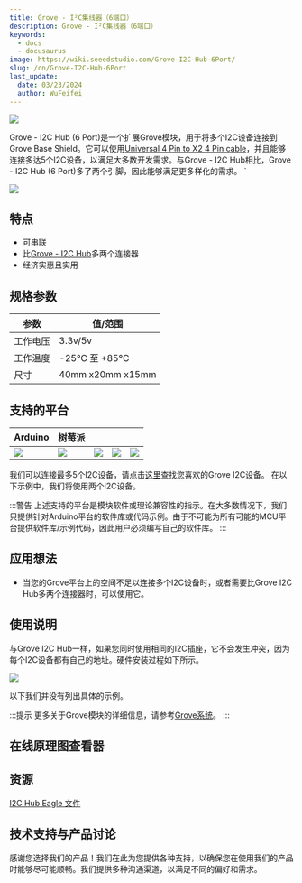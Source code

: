 ```yaml
---
title: Grove - I²C集线器（6端口）
description: Grove - I²C集线器（6端口）
keywords:
  - docs
  - docusaurus
image: https://wiki.seeedstudio.com/Grove-I2C-Hub-6Port/
slug: /cn/Grove-I2C-Hub-6Port
last_update:
  date: 03/23/2024
  author: WuFeifei
---
```


![](https://files.seeedstudio.com/products/103020272/img/grove-i2c-hub-6-port-preview.jpg)

Grove - I2C Hub (6 Port)是一个扩展Grove模块，用于将多个I2C设备连接到Grove Base Shield。它可以使用[Universal 4 Pin to X2 4 Pin cable](https://www.seeedstudio.com/depot/universal-4-pin-to-x2-4-pin-cable-5-pcs-pack-p-847.html?cPath=178_179)，并且能够连接多达5个I2C设备，以满足大多数开发需求。与Grove - I2C Hub相比，Grove - I2C Hub (6 Port)多了两个引脚，因此能够满足更多样化的需求。
`

<p style={{textAlign: 'center'}}><a href="https://www.seeedstudio.com/Grove-I2C-Hub-6-Port-p-4349.html" target="_blank"><img src="https://files.seeedstudio.com/wiki/wiki_english/docs/images/get_one_now_small.png" width={200} height={38} border={0} /></a></p>

## 特点

- 可串联
- 比[Grove - I2C Hub](https://www.seeedstudio.com/Grove-I2C-Hub.html)多两个连接器
- 经济实惠且实用

## 规格参数

| 参数     | 值/范围          |
|---|---|
|工作电压|3.3v/5v|
|工作温度|-25℃ 至 +85℃|
| 尺寸 |40mm x20mm x15mm|

## 支持的平台

| Arduino                                                      | 树莓派                                                       |                                                              |                                                              |                                                              |
| ------------------------------------------------------------ | ------------------------------------------------------------ | ------------------------------------------------------------ | ------------------------------------------------------------ | ------------------------------------------------------------ |
| ![](https://files.seeedstudio.com/wiki/wiki_english/docs/images/arduino_logo.jpg) | ![](https://files.seeedstudio.com/wiki/wiki_english/docs/images/raspberry_pi_logo_n.jpg) | ![](https://files.seeedstudio.com/wiki/wiki_english/docs/images/bbg_logo_n.jpg) | ![](https://files.seeedstudio.com/wiki/wiki_english/docs/images/wio_logo_n.jpg) | ![](https://files.seeedstudio.com/wiki/wiki_english/docs/images/linkit_logo_n.jpg) |

我们可以连接最多5个I2C设备，请点击[这里](https://www.seeedstudio.com/catalogsearch/result/?q=i2c)查找您喜欢的Grove I2C设备。
在以下示例中，我们将使用两个I2C设备。

:::警告
    上述支持的平台是模块软件或理论兼容性的指示。在大多数情况下，我们只提供针对Arduino平台的软件库或代码示例。由于不可能为所有可能的MCU平台提供软件库/示例代码，因此用户必须编写自己的软件库。
:::

## 应用想法

- 当您的Grove平台上的空间不足以连接多个I2C设备时，或者需要比Grove I2C Hub多两个连接器时，可以使用它。

## 使用说明

与Grove I2C Hub一样，如果您同时使用相同的I2C插座，它不会发生冲突，因为每个I2C设备都有自己的地址。硬件安装过程如下所示。

![](https://files.seeedstudio.com/products/103020272/img/hardware.jpg)

以下我们并没有列出具体的示例。

:::提示
    更多关于Grove模块的详细信息，请参考[Grove系统](https://wiki.seeedstudio.com/Grove_System/)。
:::

## 在线原理图查看器

<div className="altium-ecad-viewer" data-project-src="https://files.seeedstudio.com/wiki/Grove-I2C_Hub/res/I2C_Hub_Eagle_File.zip" style={{borderRadius: '0px 0px 4px 4px', height: 500, borderStyle: 'solid', borderWidth: 1, borderColor: 'rgb(241, 241, 241)', overflow: 'hidden', maxWidth: 1280, maxHeight: 700, boxSizing: 'border-box'}}>
</div>

## 资源

[I2C Hub Eagle 文件](https://files.seeedstudio.com/wiki/Grove-I2C_Hub/res/I2C_Hub_Eagle_File.zip)

<!-- This Markdown file was created from https://www.seeedstudio.com/wiki/Grove_-_I2C_Hub -->

## 技术支持与产品讨论

感谢您选择我们的产品！我们在此为您提供各种支持，以确保您在使用我们的产品时能够尽可能顺畅。我们提供多种沟通渠道，以满足不同的偏好和需求。

<div class="button_tech_support_container">
<a href="https://forum.seeedstudio.com/" class="button_forum"></a> 
<a href="https://www.seeedstudio.com/contacts" class="button_email"></a>
</div>

<div class="button_tech_support_container">
<a href="https://discord.gg/eWkprNDMU7" class="button_discord"></a> 
<a href="https://github.com/Seeed-Studio/wiki-documents/discussions/69" class="button_discussion"></a>
</div>
